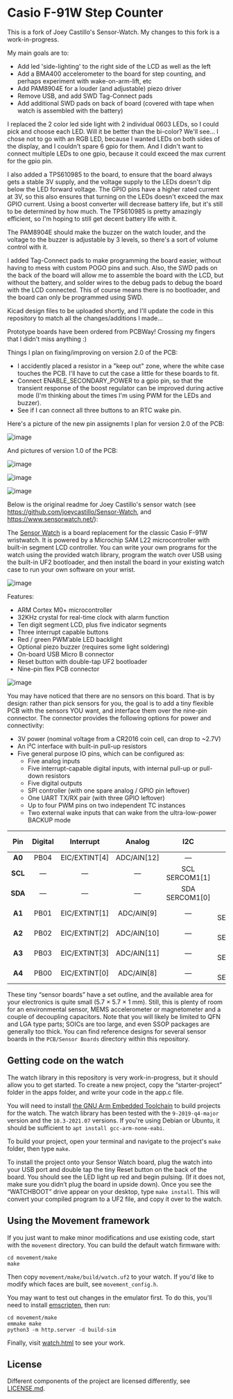 Casio F-91W Step Counter
========================

This is a fork of Joey Castillo's Sensor-Watch. My changes to this fork is a work-in-progress.

My main goals are to:

* Add led 'side-lighting' to the right side of the LCD as well as the left
* Add a BMA400 accelerometer to the board for step counting, and perhaps experiment with wake-on-arm-lift, etc
* Add PAM8904E for a louder (and adjustable) piezo driver
* Remove USB, and add SWD Tag-Connect pads
* Add additional SWD pads on back of board (covered with tape when watch is assembled with the battery)

I replaced the 2 color led side light with 2 individual 0603 LEDs, so I could pick and choose each LED. Will it be better than the bi-color? We'll see... I chose not to go with an RGB LED, because I wanted LEDs on both sides of the display, and I couldn't spare 6 gpio for them. And I didn't want to connect multiple LEDs to one gpio, because it could exceed the max current for the gpio pin.

I also added a TPS610985 to the board, to ensure that the board always gets a stable 3V supply, and the voltage supply to the LEDs doesn't dip below the LED forward voltage. The GPIO pins have a higher rated current at 3V, so this also ensures that turning on the LEDs doesn't exceed the max GPIO current. Using a boost converter will decrease battery life, but it's still to be determined by how much. The TPS610985 is pretty amazingly efficient, so I'm hoping to still get decent battery life with it.

The PAM8904E should make the buzzer on the watch louder, and the voltage to the buzzer is adjustable by 3 levels, so there's a sort of volume control with it.

I added Tag-Connect pads to make programming the board easier, without having to mess with custom POGO pins and such. Also, the SWD pads on the back of the board will allow me to assemble the board with the LCD, but without the battery, and solder wires to the debug pads to debug the board with the LCD connected. This of course means there is no bootloader, and the board can only be programmed using SWD.

Kicad design files to be uploaded shortly, and I'll update the code in this repository to match all the changes/additions I made...

Prototype boards have been ordered from PCBWay! Crossing my fingers that I didn't miss anything :)

Things I plan on fixing/improving on version 2.0 of the PCB:

* I accidently placed a resistor in a "keep out" zone, where the white case touches the PCB. I'll have to cut the case a little for these boards to fit.
* Connect ENABLE_SECONDARY_POWER to a gpio pin, so that the transient response of the boost regulator can be improved during active mode (I'm thinking about the times I'm using PWM for the LEDs and buzzer).
* See if I can connect all three buttons to an RTC wake pin.

Here's a picture of the new pin assignemts I plan for version 2.0 of the PCB:

![image](/images/UpdatedPinAssignments_PCB_Version2.png)

And pictures of version 1.0 of the PCB:

![image](/images/F91W_PCB.png)

![image](/images/F91W_PCB_3d_Front.jpg)

![image](/images/F91W_PCB_3d_Back.jpg)

Below is the original readme for Joey Castillo's sensor watch (see https://github.com/joeycastillo/Sensor-Watch, and https://www.sensorwatch.net/):

The [Sensor Watch](https://www.sensorwatch.net) is a board replacement for the classic Casio F-91W wristwatch. It is powered by a Microchip SAM L22 microcontroller with built-in segment LCD controller. You can write your own programs for the watch using the provided watch library, program the watch over USB using the built-in UF2 bootloader, and then install the board in your existing watch case to run your own software on your wrist.

![image](/images/sensor-watch.jpg)

Features:
* ARM Cortex M0+ microcontroller
* 32KHz crystal for real-time clock with alarm function
* Ten digit segment LCD, plus five indicator segments
* Three interrupt capable buttons
* Red / green PWM’able LED backlight
* Optional piezo buzzer (requires some light soldering)
* On-board USB Micro B connector
* Reset button with double-tap UF2 bootloader
* Nine-pin flex PCB connector

![image](/images/sensor-board.png)

You may have noticed that there are no sensors on this board. That is by design: rather than pick sensors for you, the goal is to add a tiny flexible PCB with the sensors YOU want, and interface them over the nine-pin connector. The connector provides the following options for power and connectivity:

* 3V power (nominal voltage from a CR2016 coin cell, can drop to ~2.7V)
* An I²C interface with built-in pull-up resistors
* Five general purpose IO pins, which can be configured as:
    * Five analog inputs
    * Five interrupt-capable digital inputs, with internal pull-up or pull-down resistors
    * Five digital outputs
    * SPI controller (with one spare analog / GPIO pin leftover)
    * One UART TX/RX pair (with three GPIO leftover)
    * Up to four PWM pins on two independent TC instances
    * Two external wake inputs that can wake from the ultra-low-power BACKUP mode

| **Pin** | **Digital** | **Interrupt**   | **Analog**    | **I2C**             | **SPI**              | **UART**                 | **PWM**  | **Ext. Wake** |
| :-----: | :---------: | :-------------: | :-----------: | :-----------------: | :------------------: | :----------------------: | :------: | :-----------: |
| **A0**  | PB04        | EIC/EXTINT\[4\] | ADC/AIN\[12\] | —                   | —                    | —                        | —        | —             |
| **SCL** | —           | —               | —             | SCL<br>SERCOM1\[1\] | —                    | —                        | —        | —             |
| **SDA** | —           | —               | —             | SDA<br>SERCOM1\[0\] | —                    | —                        | —        | —             |
| **A1**  | PB01        | EIC/EXTINT\[1\] | ADC/AIN\[9\]  | —                   | SCK<br>SERCOM3\[3\]  | RX<br>SERCOM3\[3\]       | TC3\[1\] | —             |
| **A2**  | PB02        | EIC/EXTINT\[2\] | ADC/AIN\[10\] | —                   | MOSI<br>SERCOM3\[0\] | TX or RX<br>SERCOM3\[0\] | TC2\[0\] | RTC/IN\[1\]   |
| **A3**  | PB03        | EIC/EXTINT\[3\] | ADC/AIN\[11\] | —                   | CS<br>SERCOM3\[1\]   | RX<br>SERCOM3\[1\]       | TC2\[1\] | —             |
| **A4**  | PB00        | EIC/EXTINT\[0\] | ADC/AIN\[8\]  | —                   | MISO<br>SERCOM3\[2\] | TX or RX<br>SERCOM3\[2\] | TC3\[0\] | RTC/IN\[0\]   |

These tiny “sensor boards” have a set outline, and the available area for your electronics is quite small (5.7 × 5.7 × 1 mm). Still, this is plenty of room for an environmental sensor, MEMS accelerometer or magnetometer and a couple of decoupling capacitors. Note that you will likely be limited to QFN and LGA type parts; SOICs are too large, and even SSOP packages are generally too thick. You can find reference designs for several sensor boards in the `PCB/Sensor Boards` directory within this repository.

Getting code on the watch
-------------------------
The watch library in this repository is very work-in-progress, but it should allow you to get started. To create a new project, copy the “starter-project” folder in the apps folder, and write your code in the app.c file.

You will need to install [the GNU Arm Embedded Toolchain](https://developer.arm.com/tools-and-software/open-source-software/developer-tools/gnu-toolchain/gnu-rm/downloads/) to build projects for the watch. The watch library has been tested with the `9-2019-q4-major` version and the `10.3-2021.07` versions. If you're using Debian or Ubuntu, it should be sufficient to `apt install gcc-arm-none-eabi`.

To build your project, open your terminal and navigate to the project's `make` folder, then type `make`.

To install the project onto your Sensor Watch board, plug the watch into your USB port and double tap the tiny Reset button on the back of the board. You should see the LED light up red and begin pulsing. (If it does not, make sure you didn’t plug the board in upside down). Once you see the “WATCHBOOT” drive appear on your desktop, type `make install`. This will convert your compiled program to a UF2 file, and copy it over to the watch.

Using the Movement framework
----------------------------
If you just want to make minor modifications and use existing code, start with the `movement` directory. You can build the default watch firmware with:

```
cd movement/make
make
```

Then copy `movement/make/build/watch.uf2` to your watch. If you'd like to modify which faces are built, see `movement_config.h`.

You may want to test out changes in the emulator first. To do this, you'll need to install [emscripten](https://emscripten.org/), then run:

```
cd movement/make
emmake make
python3 -m http.server -d build-sim
```

Finally, visit [watch.html](http://localhost:8000/watch.html) to see your work.

License
-------
Different components of the project are licensed differently, see [LICENSE.md](https://github.com/joeycastillo/Sensor-Watch/blob/main/LICENSE.md).
